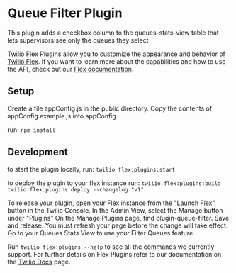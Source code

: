# Queue Filter Plugin

This plugin adds a checkbox column to the queues-stats-view table that lets supervisors see only the queues they select

Twilio Flex Plugins allow you to customize the appearance and behavior of [Twilio Flex](https://www.twilio.com/flex). If you want to learn more about the capabilities and how to use the API, check out our [Flex documentation](https://www.twilio.com/docs/flex).

## Setup

Create a file appConfig.js in the public directory. Copy the contents of appConfig.example.js into appConfig.

run:
`npm install`


## Development
to start the plugin locally, run:
`twilio flex:plugins:start`

to deploy the plugin to your flex instance run:
`twilio flex:plugins:build`
`twilio flex:plugins:deploy --changelog "v1"`

To release your plugin, open your Flex instance from the "Launch Flex" button in the Twilio Console.
In the Admin View, select the Manage button under "Plugins"
On the Manage Plugins page, find plugin-queue-filter. Save and release.
You must refresh your page before the change will take effect.
Go to your Queues Stats View to use your Filter Queues feature


Run `twilio flex:plugins --help` to see all the commands we currently support. For further details on Flex Plugins refer to our documentation on the [Twilio Docs](https://www.twilio.com/docs/flex/developer/plugins/cli) page.

